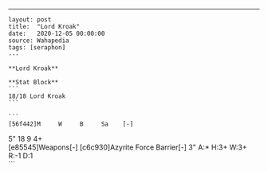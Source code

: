 ---
    layout: post
    title:  "Lord Kroak"
    date:   2020-12-05 00:00:00
    source: Wahapedia
    tags: [seraphon]
    ---
    
    **Lord Kroak**
    
    **Stat Block**
    ```
    18/18 Lord Kroak
    ```
    
    ```
    [56f442]M     W     B     Sa    [-]
5"    18    9     4+    
[e85545]Weapons[-]
[c6c930]Azyrite Force Barrier[-]
3"     A:*    H:3+   W:3+   R:-1   D:1   
    ```
    
    
    